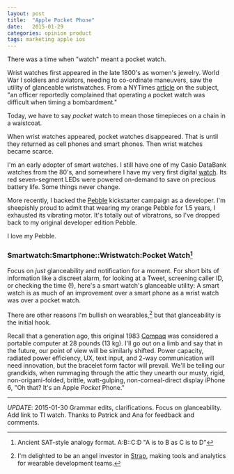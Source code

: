 ```yaml
---
layout: post
title:  "Apple Pocket Phone"
date:   2015-01-29
categories: opinion product
tags: marketing apple ios 
---
```


There was a time when "watch" meant a pocket watch.

Wrist watches first appeared in the late 1800's as women's
jewelry. World War I soldiers and aviators, needing to co-ordinate
maneuvers, saw the utility of glanceable wristwatches.  From a NYTimes
[article](http://www.nytimes.com/2013/10/23/fashion/wrist-watches-from-battlefield-to-fashion-accessory.html?pagewanted=all)
on the subject, "an officer reportedly complained that operating a
pocket watch was difficult when timing a bombardment."

Today, we have to say *pocket* watch to mean those timepieces on a chain
in a waistcoat.

When wrist watches appeared, pocket watches disappeared.  That is
until they returned as cell phones and smart phones. Then wrist
watches became scarce.

I'm an early adopter of smart watches. I still have one of my Casio
DataBank watches from the 80's, and somewhere I have my very first
digital [watch](/assets/First%20digital%20watch.png). Its red seven-segment LEDs were powered on-demand to
save on precious battery life. Some things never change.

More recently, I backed the
[Pebble](https://twitter.com/benwen/status/279149789843714048)
kickstarter campaign as a developer.  I'm sheepishly proud to admit
that wearing my orange Pebble for 1.5 years, I exhausted its vibrating
motor. It's totally out of vibratrons, so I've dropped back to my
original developer edition Pebble.

I love my Pebble.

### Smartwatch:Smartphone::Wristwatch:Pocket Watch[^analogy]

Focus on *just* glanceability and notification for a moment. For short
bits of information like a discreet alarm, for looking at a Tweet,
screening caller ID, or checking the time (!), here's a smart watch's
glanceable utility: A smart watch is as much of an improvement over a
smart phone as a wrist watch was over a pocket watch.

There are other reasons I'm bullish on wearables,[^strap] but that
glanceability is the initial hook.

Recall that a generation ago, this original 1983
[Compaq](http://en.wikipedia.org/wiki/Compaq_Portable) was
considered a portable computer at 28 pounds (13 kg). I'll go out on a
limb and say that in the future, our point of view will be similarly
shifted.  Power capacity, radiated power efficiency, UX, text input,
and 2-way communication will need innovation, but the bracelet form
factor will prevail. We'll be telling our grandkids, when rummaging
through the attic they unearth our musty, rigid, non-origami-folded,
brittle, watt-gulping, non-corneal-direct display iPhone 6, "Oh that?
It's an Apple *Pocket* Phone."


----

[^analogy]:Ancient SAT-style analogy format. A:B::C:D "A is to B as C is to D"

[^strap]:I'm delighted to be an angel investor in [Strap](straphq.com), making tools and analytics for wearable development teams.

_UPDATE_: 2015-01-30 Grammar edits, clarifications. Focus on
glanceability. Add link to TI watch. Thanks to Patrick and Ana for
feedback and comments.
